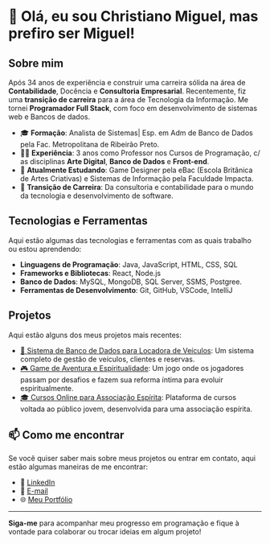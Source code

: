 
# 👋 Olá, eu sou Christiano Miguel, mas prefiro ser Miguel!

## Sobre mim
Após 34 anos de experiência e construir uma carreira sólida na área de **Contabilidade**, Docência e **Consultoria Empresarial**. Recentemente, fiz uma **transição de carreira** para a área de Tecnologia da Informação. Me tornei **Programador Full Stack**, com foco em desenvolvimento de sistemas web e Bancos de dados.

- 🎓 **Formação**: Analista de Sistemas| Esp. em Adm de Banco de Dados pela Fac. Metropolitana de Ribeirão Preto.
- 👨‍🏫 **Experiência**: 3 anos como Professor nos Cursos de Programação, c/ as disciplinas **Arte Digital**, **Banco de Dados** e **Front-end**.
- 🚀 **Atualmente Estudando**: Game Designer pela eBac (Escola Britânica de Artes Criativas) e Sistemas de Informação pela Faculdade Impacta.
- 🔄 **Transição de Carreira**: Da consultoria e contabilidade para o mundo da tecnologia e desenvolvimento de software.

## Tecnologias e Ferramentas
Aqui estão algumas das tecnologias e ferramentas com as quais trabalho ou estou aprendendo:

- **Linguagens de Programação**: Java, JavaScript, HTML, CSS, SQL
- **Frameworks e Bibliotecas**: React, Node.js
- **Banco de Dados**: MySQL, MongoDB, SQL Server, SSMS, Postgree.
- **Ferramentas de Desenvolvimento**: Git, GitHub, VSCode, IntelliJ

## Projetos
Aqui estão alguns dos meus projetos mais recentes:

- [🚗 Sistema de Banco de Dados para Locadora de Veículos](link-para-o-repositorio): Um sistema completo de gestão de veículos, clientes e reservas.
- [🎮 Game de Aventura e Espiritualidade](link-para-o-repositorio): Um jogo onde os jogadores passam por desafios e fazem sua reforma íntima para evoluir espiritualmente.
- [🎓 Cursos Online para Associação Espírita](link-para-o-repositorio): Plataforma de cursos voltada ao público jovem, desenvolvida para uma associação espírita.

## 📫 Como me encontrar
Se você quiser saber mais sobre meus projetos ou entrar em contato, aqui estão algumas maneiras de me encontrar:

- 💼 [LinkedIn](https://www.linkedin.com/in/seu-usuario)
- 📧 [E-mail](mailto:seu-email)
- 🌐 [Meu Portfólio](link-para-seu-portfolio-se-tiver)

---

**Siga-me** para acompanhar meu progresso em programação e fique à vontade para colaborar ou trocar ideias em algum projeto!
